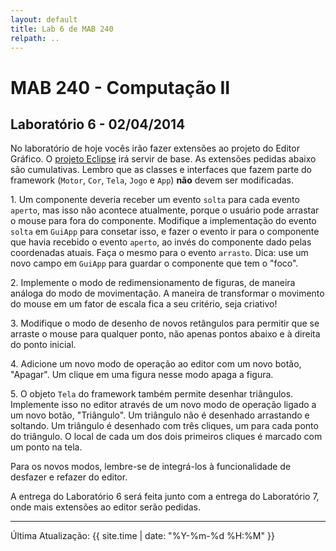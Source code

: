 ```yaml
---
layout: default
title: Lab 6 de MAB 240
relpath: ..
---
```


MAB 240 - Computação II
=======================

Laboratório 6 - 02/04/2014
--------------------------

No laboratório de hoje vocês irão fazer extensões ao projeto do Editor Gráfico.
O [projeto Eclipse](Editor.zip) irá servir de base. As extensões pedidas
abaixo são cumulativas. Lembro que as classes e interfaces que fazem parte do framework
(`Motor`, `Cor`, `Tela`, `Jogo` e `App`) **não** devem ser modificadas.

1\. Um componente deveria receber um evento `solta` para cada evento `aperto`, mas
isso não acontece atualmente, porque o usuário pode arrastar o mouse para fora
do componente. Modifique a implementação do evento `solta` em `GuiApp` para
consetar isso, e fazer o evento ir para o componente que havia recebido o
evento `aperto`, ao invés do componente dado pelas coordenadas atuais. Faça
o mesmo para o evento `arrasto`. Dica: use um novo campo em `GuiApp` para
guardar o componente que tem o "foco".

2\. Implemente o modo de redimensionamento de figuras, de maneira análoga do
modo de movimentação. A maneira de transformar o movimento do mouse em um fator
de escala fica a seu critério, seja criativo!

3\. Modifique o modo de desenho de novos retângulos para permitir que se arraste o
mouse para qualquer ponto, não apenas pontos abaixo e à direita do ponto
inicial.

4\. Adicione um novo modo de operação ao editor com um novo botão, "Apagar". Um
clique em uma figura nesse modo apaga a figura.

5\. O objeto `Tela` do framework também permite desenhar triângulos. Implemente
isso no editor através de um novo modo de operação ligado a um novo botão, 
"Triângulo". Um triângulo não é desenhado arrastando e soltando. Um triângulo
é desenhado com três cliques, um para cada ponto do triângulo. O local de cada
um dos dois primeiros cliques é marcado com um ponto na tela.

Para os novos modos, lembre-se de integrá-los à funcionalidade de desfazer e
refazer do editor.

A entrega do Laboratório 6 será feita junto com a entrega do Laboratório 7, onde
mais extensões ao editor serão pedidas.

* * * * *

Última Atualização: {{ site.time | date: "%Y-%m-%d %H:%M" }}


